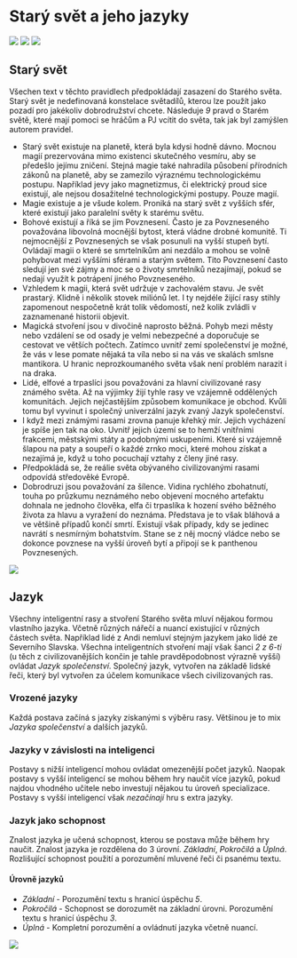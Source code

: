 # Starý svět a jeho jazyky

<img src="/assets/sep_line.png"/>

<img src="/assets/bg_w.png" style="zoom:100%;" />

<img src="/assets/sep_line.png"/>

## Starý svět

Všechen text v těchto pravidlech předpokládají zasazení do Starého světa. Starý svět je nedefinovaná konstelace světadílů, kterou lze použít jako pozadí pro jakékoliv dobrodružství chcete. Následuje *9* pravd o Starém světě, které mají pomoci se hráčům a PJ vcítit do světa, tak jak byl zamýšlen autorem pravidel.

- Starý svět existuje na planetě, která byla kdysi hodně dávno. Mocnou magií prezervována mimo existenci skutečného vesmíru, aby se předešlo jejímu zničení. Stejná magie také nahradila působení přírodních zákonů na planetě, aby se zamezilo výraznému technologickému postupu. Například jevy jako magnetizmus, či elektrický proud sice existují, ale nejsou dosažitelné technologickými postupy. Pouze magií.
- Magie existuje a je všude kolem. Proniká na starý svět z vyšších sfér, které existují jako paralelní světy k starému světu.
- Bohové existují a říká se jim Povznesení. Často je za Povzneseného považována libovolná mocnější bytost, která vládne drobné komunitě. Ti nejmocnější z Povznesených se však posunuli na vyšší stupeň bytí. Ovládají magii o které se smrtelníkům ani nezdálo a mohou se volně pohybovat mezi vyššími sférami a starým světem. Tito Povznesení často sledují jen své zájmy a moc se o životy smrtelníků nezajímají, pokud se nedají využít k potrápení jiného Povzneseného.
- Vzhledem k magii, která svět udržuje v zachovalém stavu. Je svět prastarý. Klidně i několik stovek miliónů let. I ty nejdéle žijící rasy stihly zapomenout nespočetně krát tolik vědomostí, než kolik zvládli v zaznamenané historii objevit.
- Magická stvoření jsou v divočině naprosto běžná. Pohyb mezi městy nebo vzdálení se od osady je velmi nebezpečné a doporučuje se cestovat ve větších počtech. Zatímco uvnitř zemí společenství je možné, že vás v lese pomate nějaká ta víla nebo si na vás ve skalách smlsne mantikora. U hranic neprozkoumaného světa však není problém narazit i na draka.
- Lidé, elfové a trpaslíci jsou považováni za hlavní civilizované rasy známého světa. Až na výjimky žijí tyhle rasy ve vzájemně oddělených komunitách. Jejich nejčastějším způsobem komunikace je obchod. Kvůli tomu byl vyvinut i společný univerzální jazyk zvaný Jazyk společenství.
- I když mezi známými rasami zrovna panuje křehký mír. Jejich vycházení je spíše jen tak na oko. Uvnitř jejich území se to hemží vnitřními frakcemi, městskými státy a podobnými uskupeními. Které si vzájemně šlapou na paty a soupeří o každé zrnko moci, které mohou získat a nezajímá je, když u toho pocuchají vztahy z členy jiné rasy.
- Předpokládá se, že reálie světa obývaného civilizovanými rasami odpovídá středověké Evropě.
- Dobrodruzi jsou považování za šílence. Vidina rychlého zbohatnutí, touha po průzkumu neznámého nebo objevení mocného artefaktu dohnala ne jednoho člověka, elfa či trpaslíka k hození svého běžného života za hlavu a vyražení do neznáma. Představa je to však bláhová a ve většině případů končí smrtí. Existují však případy, kdy se jedinec navrátí s nesmírným bohatstvím. Stane se z něj mocný vládce nebo se dokonce povznese na vyšší úroveň bytí a připojí se k panthenou Povznesených.

<img src="/assets/sep_line.png"/>

## Jazyk

Všechny inteligentní rasy a stvoření Starého světa mluví nějakou formou vlastního jazyka. Včetně různých nářečí a nuancí existující v různých částech světa. Například lidé z Andi nemluví stejným jazykem jako lidé ze Severního Slavska. Všechna inteligentních stvoření mají však šanci *2 z 6-ti* (u těch z civilizovanějších končin je tahle pravděpodobnost výrazně vyšší) ovládat *Jazyk společenství*. Společný jazyk, vytvořen na základě lidské řeči, který byl vytvořen za účelem komunikace všech civilizovaných ras.

### Vrozené jazyky

Každá postava začíná s jazyky získanými s výběru rasy. Většinou je to mix *Jazyka společenství* a dalších jazyků.

### Jazyky v závislosti na inteligenci

Postavy s nižší inteligencí mohou ovládat omezenější počet jazyků. Naopak postavy s vyšší inteligencí se mohou během hry naučit více jazyků, pokud najdou vhodného učitele nebo investují nějakou tu úroveň specializace. Postavy s vyšší inteligencí však *nezačínají* hru s extra jazyky.

### Jazyk jako schopnost

Znalost jazyka je učená schopnost, kterou se postava může během hry naučit. Znalost jazyka je rozdělena do 3 úrovní. *Základní*, *Pokročilá* a *Úplná*. Rozlišující schopnost použití a porozumění mluvené řeči či psanému textu.

#### Úrovně jazyků

- *Základní* - Porozumění textu s hranicí úspěchu *5*.
- *Pokročilá* - Schopnost se dorozumět na základní úrovni. Porozumění textu s hranicí úspěchu *3*.
- *Úplná* - Kompletní porozumění a ovládnutí jazyka včetně nuancí.

<img src="/assets/sep_line.png"/>
